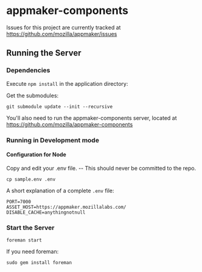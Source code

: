 appmaker-components
===================

Issues for this project are currently tracked at https://github.com/mozilla/appmaker/issues

Running the Server
------------------

### Dependencies

Execute `npm install` in the application directory:

Get the submodules:

```
git submodule update --init --recursive
```


You'll also need to run the appmaker-components server, located at https://github.com/mozilla/appmaker-components

### Running in Development mode

#### Configuration for Node

Copy and edit your .env file. -- This should never be committed to the repo.

```
cp sample.env .env
```

A short explanation of a complete `.env` file:
```
PORT=7000
ASSET_HOST=https://appmaker.mozillalabs.com/
DISABLE_CACHE=anythingnotnull
```

### Start the Server

```
foreman start
```

If you need foreman:

```
sudo gem install foreman
```

